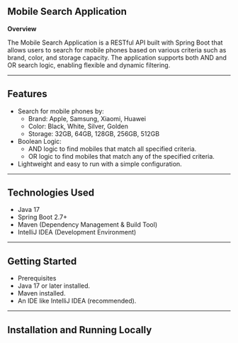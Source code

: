 ## Mobile Search Application

**Overview**

The Mobile Search Application is a RESTful API built with Spring Boot that allows users to search for mobile phones based on various criteria such as brand, color, and storage capacity. The application supports both AND and OR search logic, enabling flexible and dynamic filtering.

------------------

## Features

- Search for mobile phones by:
  * Brand: Apple, Samsung, Xiaomi, Huawei
  * Color: Black, White, Silver, Golden
  * Storage: 32GB, 64GB, 128GB, 256GB, 512GB
- Boolean Logic:
  * AND logic to find mobiles that match all specified criteria.
  * OR logic to find mobiles that match any of the specified criteria.
- Lightweight and easy to run with a simple configuration.

-------------------

## Technologies Used
- Java 17
- Spring Boot 2.7+
- Maven (Dependency Management & Build Tool)
- IntelliJ IDEA (Development Environment)

---

## Getting Started
- Prerequisites
- Java 17 or later installed.
- Maven installed.
- An IDE like IntelliJ IDEA (recommended).

-------

## Installation and Running Locally



